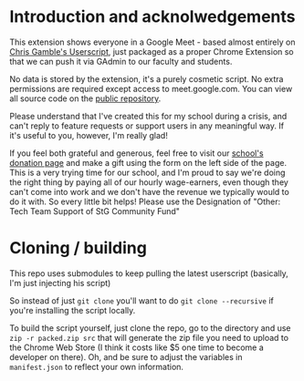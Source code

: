 # Introduction and acknolwedgements

This extension shows everyone in a Google Meet - based almost entirely on [Chris Gamble's Userscript](https://greasyfork.org/en/scripts/397862-google-meet-grid-view), just packaged as a proper Chrome Extension so that we can push it via GAdmin to our faculty and students. 

No data is stored by the extension, it's a purely cosmetic script. No extra permissions are required except access to meet.google.com. You can view all source code on the [public repository](https://github.com/stgeorgesepiscopal/google-meet-grid-view-extension).

Please understand that I've created this for my school during a crisis, and can't reply to feature requests or support users in any meaningful way. If it's useful to you, however, I'm really glad! 

If you feel both grateful and generous, feel free to visit our [school's donation page](https://www.stgnola.org/giving/make-a-donation) and make a gift using the form on the left side of the page. This is a very trying time for our school, and I'm proud to say we're doing the right thing by paying all of our hourly wage-earners, even though they can't come into work and we don't have the revenue we typically would to do it with. So every little bit helps! Please use the Designation of "Other: Tech Team Support of StG Community Fund"


# Cloning / building
This repo uses submodules to keep pulling the latest userscript (basically, I'm just injecting his script)

So instead of just `git clone` you'll want to do `git clone --recursive` if you're installing the script locally.

To build the script yourself, just clone the repo, go to the directory and use `zip -r packed.zip src` that will generate the zip file you need to upload to the Chrome Web Store (I think it costs like $5 one time to become a developer on there). Oh, and be sure to adjust the variables in `manifest.json` to reflect your own information.
